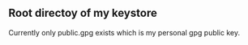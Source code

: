 
## Root directoy of my keystore
Currently only public.gpg exists which is my personal gpg public key.

